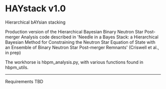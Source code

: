 # HAYstack v1.0

Hierarchical bAYsian stacking

Production version of the Hierarchical Bayesian Binary Neutron Star Post-merger Analysis code described in 'Needle in a Bayes Stack: a Hierarchical Bayesian Method for Constraining the Neutron Star
Equation of State with an Ensemble of Binary Neutron Star Post-merger Remnants' (Criswell et al., in prep)

The workhorse is hbpm_analysis.py, with various functions found in hbpm_utils. 

--------

Requirements TBD